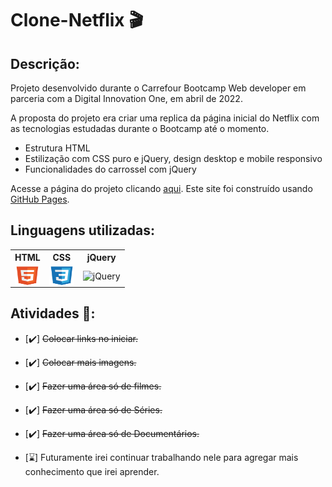 # Clone-Netflix  🎬

<h2> Descrição: </h2>

Projeto desenvolvido durante o Carrefour Bootcamp Web developer em parceria com a Digital Innovation One, em abril de 2022.

A proposta do projeto era criar uma replica da página inicial do Netflix com as tecnologias estudadas durante o Bootcamp até o momento.

- Estrutura HTML
- Estilização com CSS puro e jQuery, design desktop e mobile responsivo
- Funcionalidades do carrossel com jQuery

Acesse a página do projeto clicando [aqui](https://leodkvt.github.io/Clone-Netflix/). Este site foi construído usando [GitHub Pages](https://pages.github.com/).

<h2> Linguagens utilizadas: </h2>

<table>
<tr>
  <th> HTML </th>
  <th> CSS </th>
  <th> jQuery</th>
</tr>
<tr>
  <td><img align="center" alt="HTML" height="30" width="40" src="https://raw.githubusercontent.com/devicons/devicon/master/icons/html5/html5-original.svg"></td>
  <td><img align="center" alt="CSS" height="30" width="40" src="https://raw.githubusercontent.com/devicons/devicon/master/icons/css3/css3-original.svg"></td>
  <td><img align="center" alt="jQuery" height="32" width="33" src="https://user-images.githubusercontent.com/100887684/164298405-4e76480d-b68c-4912-84f7-602f73f06945.jpg"></td>
</tr>
</table>

## Atividades :pencil::

- [:heavy_check_mark:] ~~Colocar links no iniciar.~~

- [:heavy_check_mark:] ~~Colocar mais imagens.~~

- [:heavy_check_mark:] ~~Fazer uma área só de filmes.~~

- [:heavy_check_mark:] ~~Fazer uma área só de Séries.~~

- [:heavy_check_mark:] ~~Fazer uma área só de Documentários.~~

- [:hourglass:] Futuramente irei continuar trabalhando nele para agregar mais conhecimento que irei aprender.
